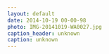 ```yaml
---
layout: default
date: 2014-10-19 00-00-98
photo: IMG-20141019-WA0027.jpg
caption_header: unknown
caption: unknown
---
```

